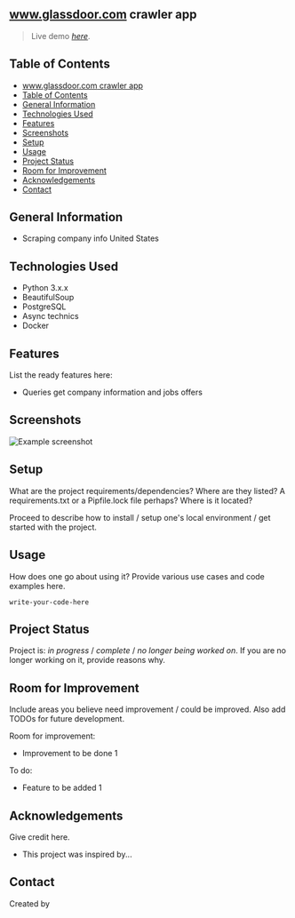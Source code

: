 ## www.glassdoor.com crawler app

> Live demo [_here_](https://www.example.com). <!-- If you have the project hosted somewhere, include the link here. -->

## Table of Contents

- [www.glassdoor.com crawler app](#wwwglassdoorcom-crawler-app)
- [Table of Contents](#table-of-contents)
- [General Information](#general-information)
- [Technologies Used](#technologies-used)
- [Features](#features)
- [Screenshots](#screenshots)
- [Setup](#setup)
- [Usage](#usage)
- [Project Status](#project-status)
- [Room for Improvement](#room-for-improvement)
- [Acknowledgements](#acknowledgements)
- [Contact](#contact)
<!-- * [License](#license) -->

## General Information

- Scraping company info United States

<!-- You don't have to answer all the questions - just the ones relevant to your project. -->

## Technologies Used

- Python 3.x.x
- BeautifulSoup
- PostgreSQL
- Async technics
- Docker

## Features

List the ready features here:

- Queries get company information and jobs offers

## Screenshots

![Example screenshot](./img/screenshot.png)

<!-- If you have screenshots you'd like to share, include them here. -->

## Setup

What are the project requirements/dependencies? Where are they listed? A requirements.txt or a Pipfile.lock file perhaps? Where is it located?

Proceed to describe how to install / setup one's local environment / get started with the project.

## Usage

How does one go about using it?
Provide various use cases and code examples here.

`write-your-code-here`

## Project Status

Project is: _in progress_ / _complete_ / _no longer being worked on_. If you are no longer working on it, provide reasons why.

## Room for Improvement

Include areas you believe need improvement / could be improved. Also add TODOs for future development.

Room for improvement:

- Improvement to be done 1

To do:

- Feature to be added 1

## Acknowledgements

Give credit here.

- This project was inspired by...

## Contact

Created by

<!-- Optional -->
<!-- ## License -->
<!-- This project is open source and available under the [... License](). -->

<!-- You don't have to include all sections - just the one's relevant to your project -->
